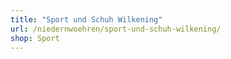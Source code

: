 ```yaml
---
title: "Sport und Schuh Wilkening"
url: /niedernwoehren/sport-und-schuh-wilkening/
shop: Sport
---
```

